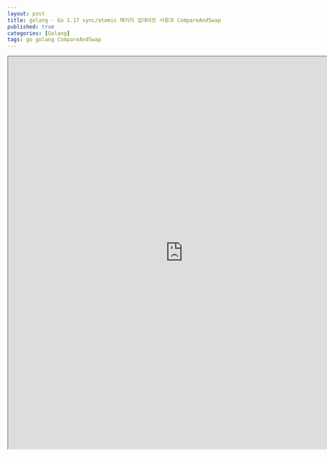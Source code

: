 ```yaml
---
layout: post
title: golang - Go 1.17 sync/atomic 패키지 업데이트 사항과 CompareAndSwap
published: true
categories: [Golang]
tags: go golang CompareAndSwap
---
```

<iframe width="800" height="900" src="https://docs.google.com/document/d/e/2PACX-1vTFzAF9wiie-uLIyvs3iYDbkdo-YGygOap_rHCMAsSP0V-t-bt2xdUzy_p6WOVOc1raHRpsODwPLHKe/pub?embedded=true"></iframe>    
  
